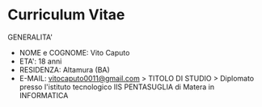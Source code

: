# Curriculum Vitae
GENERALITA'
- NOME e COGNOME: Vito Caputo
- ETA': 18 anni
- RESIDENZA: Altamura (BA)
- E-MAIL: vitocaputo0011@gmail.com >
TITOLO DI STUDIO >
Diplomato presso l'istituto tecnologico IIS PENTASUGLIA di Matera in INFORMATICA
